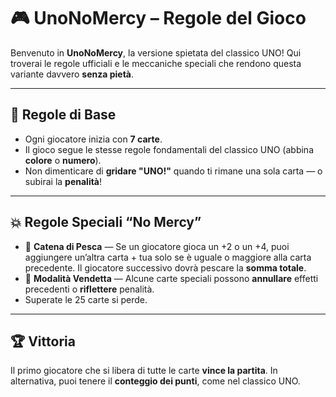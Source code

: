 # 🎮 UnoNoMercy – Regole del Gioco

Benvenuto in **UnoNoMercy**, la versione spietata del classico UNO!
Qui troverai le regole ufficiali e le meccaniche speciali che rendono questa variante davvero **senza pietà**.

---

## 🧩 Regole di Base

- Ogni giocatore inizia con **7 carte**.
- Il gioco segue le stesse regole fondamentali del classico UNO (abbina **colore** o **numero**).
- Non dimenticare di **gridare "UNO!"** quando ti rimane una sola carta — o subirai la **penalità**!

---

## 💥 Regole Speciali “No Mercy”

- 🔁 **Catena di Pesca** — Se un giocatore gioca un +2 o un +4, puoi aggiungere un’altra carta + tua solo se è uguale o maggiore alla carta precedente.
  Il giocatore successivo dovrà pescare la **somma totale**.
- 🚫 **Modalità Vendetta** — Alcune carte speciali possono **annullare** effetti precedenti o **riflettere** penalità.
- Superate le 25 carte si perde.
  
---

## 🏆 Vittoria

Il primo giocatore che si libera di tutte le carte **vince la partita**.
In alternativa, puoi tenere il **conteggio dei punti**, come nel classico UNO.
